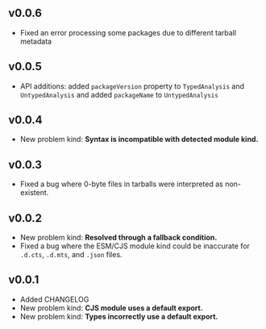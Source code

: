 ## v0.0.6

- Fixed an error processing some packages due to different tarball metadata

## v0.0.5

- API additions: added `packageVersion` property to `TypedAnalysis` and `UntypedAnalysis` and added `packageName` to `UntypedAnalysis`

## v0.0.4

- New problem kind: **Syntax is incompatible with detected module kind.**

## v0.0.3

- Fixed a bug where 0-byte files in tarballs were interpreted as non-existent.

## v0.0.2

- New problem kind: **Resolved through a fallback condition.**
- Fixed a bug where the ESM/CJS module kind could be inaccurate for `.d.cts`, `.d.mts`, and `.json` files.

## v0.0.1

- Added CHANGELOG
- New problem kind: **CJS module uses a default export.**
- New problem kind: **Types incorrectly use a default export.**
